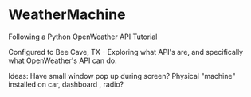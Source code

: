 # WeatherMachine
Following a Python OpenWeather API Tutorial

Configured to Bee Cave, TX -  Exploring what API's are, and specifically what OpenWeather's API can do. 

Ideas:
Have small window pop up during screen?
Physical "machine" installed on car, dashboard , radio? 
